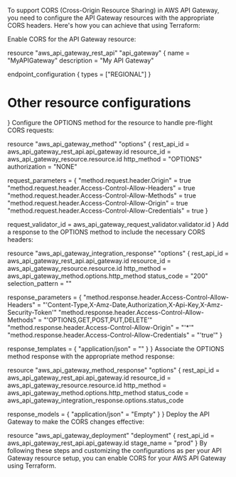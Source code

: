 
To support CORS (Cross-Origin Resource Sharing) in AWS API Gateway, you need to configure the API Gateway resources with the appropriate CORS headers. Here's how you can achieve that using Terraform:

Enable CORS for the API Gateway resource:

resource "aws_api_gateway_rest_api" "api_gateway" {
  name        = "MyAPIGateway"
  description = "My API Gateway"

  endpoint_configuration {
    types = ["REGIONAL"]
  }

  # Other resource configurations
}
Configure the OPTIONS method for the resource to handle pre-flight CORS requests:

resource "aws_api_gateway_method" "options" {
  rest_api_id   = aws_api_gateway_rest_api.api_gateway.id
  resource_id   = aws_api_gateway_resource.resource.id
  http_method   = "OPTIONS"
  authorization = "NONE"

  request_parameters = {
    "method.request.header.Origin" = true
    "method.request.header.Access-Control-Allow-Headers" = true
    "method.request.header.Access-Control-Allow-Methods" = true
    "method.request.header.Access-Control-Allow-Origin"  = true
    "method.request.header.Access-Control-Allow-Credentials" = true
  }

  request_validator_id = aws_api_gateway_request_validator.validator.id
}
Add a response to the OPTIONS method to include the necessary CORS headers:

resource "aws_api_gateway_integration_response" "options" {
  rest_api_id     = aws_api_gateway_rest_api.api_gateway.id
  resource_id     = aws_api_gateway_resource.resource.id
  http_method     = aws_api_gateway_method.options.http_method
  status_code     = "200"
  selection_pattern = ""

  response_parameters = {
    "method.response.header.Access-Control-Allow-Headers" = "'Content-Type,X-Amz-Date,Authorization,X-Api-Key,X-Amz-Security-Token'"
    "method.response.header.Access-Control-Allow-Methods" = "'OPTIONS,GET,POST,PUT,DELETE'"
    "method.response.header.Access-Control-Allow-Origin"  = "'*'"
    "method.response.header.Access-Control-Allow-Credentials" = "'true'"
  }

  response_templates = {
    "application/json" = ""
  }
}
Associate the OPTIONS method response with the appropriate method response:

resource "aws_api_gateway_method_response" "options" {
  rest_api_id = aws_api_gateway_rest_api.api_gateway.id
  resource_id = aws_api_gateway_resource.resource.id
  http_method = aws_api_gateway_method.options.http_method
  status_code = aws_api_gateway_integration_response.options.status_code

  response_models = {
    "application/json" = "Empty"
  }
}
Deploy the API Gateway to make the CORS changes effective:

resource "aws_api_gateway_deployment" "deployment" {
  rest_api_id = aws_api_gateway_rest_api.api_gateway.id
  stage_name  = "prod"
}
By following these steps and customizing the configurations as per your API Gateway resource setup, you can enable CORS for your AWS API Gateway using Terraform.
